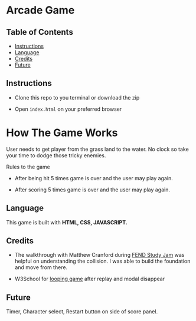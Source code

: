 # Arcade Game

## Table of Contents

* [Instructions](#Instructions)
* [Language](#Language)
* [Credits](#Credits)
* [Future](#Future)

## Instructions

* Clone this repo to you terminal or download the zip

* Open `index.html` on your preferred browser

# How The Game Works
User needs to get player from the grass land to the water. No clock so take your time to dodge those tricky enemies.

Rules to the game

* After being hit 5 times game is over and the user may play again.

* After scoring 5 times game is over and the user may play again.

## Language

This game is built with **HTML, CSS, JAVASCRIPT.**

## Credits

* The walkthrough with Matthew Cranford during [FEND Study Jam](https://matthewcranford.com/category/blog-posts/walkthrough/arcade-game/) was helpful on understanding the collision. I was able to build the foundation and move from there.

* W3School for [looping game](https://www.w3schools.com/jsref/met_loc_reload.asp) after replay and modal disappear

## Future
Timer, Character select, Restart button on side of score panel.
